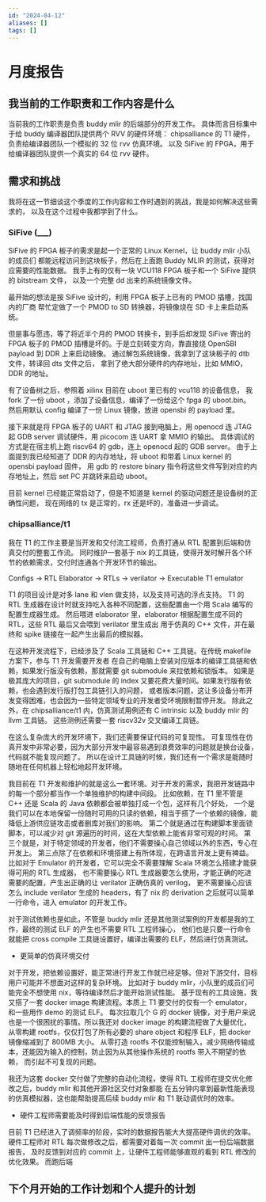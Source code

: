 ```yaml
---
id: "2024-04-12"
aliases: []
tags: []
---
```


# 月度报告

## 我当前的工作职责和工作内容是什么

当前我的工作职责是负责 buddy mlir 的后端部分的开发工作。
具体而言目标集中于给 buddy 编译器团队提供两个 RVV 的硬件环境：
chipsalliance 的 T1 硬件，负责给编译器团队一个模拟的 32 位 rvv 仿真环境。
以及 SiFive 的 FPGA，用于给编译器团队提供一个真实的 64 位 rvv 硬件。

## 需求和挑战

我将在这一节细谈这个季度的工作内容和工作时遇到的挑战，我是如何解决这些需求的，
以及在这个过程中我都学到了什么。

### SiFive (___)

SiFive 的 FPGA 板子的需求是起一个正常的 Linux Kernel，让 buddy mlir 小队的成员们
都能远程访问到这块板子，然后在上面跑 Buddy MLIR 的测试，获得对应需要的性能数据。
我手上有的仅有一块 VCU118 FPGA 板子和一个 SiFive 提供的 bitstream 文件，
以及一个完整 dd 出来的系统镜像文件。

最开始的想法是按 SiFive 设计的，利用 FPGA 板子上已有的 PMOD 插槽，找国内的厂商
帮忙定做了一个 PMOD to SD 转换器，将镜像烧在 SD 卡上来启动系统。

但是事与愿违，等了将近半个月的 PMOD 转换卡，到手后却发现 SiFive 寄出的 FPGA 板子的
PMOD 插槽是坏的。于是立刻转变方向，靠直接烧 OpenSBI payload 到 DDR 上来启动镜像。
通过解包系统镜像，我拿到了这块板子的 dtb 文件，转译回 dts 文件之后，
拿到了绝大部分硬件的内存地址，比如 MMIO，DDR 的地址。

有了设备树之后，参照着 xilinx 目前在 uboot 里已有的 vcu118 的设备信息，
我 fork 了一份 uboot ，添加了设备信息，编译了一份给这个 fpga 的 uboot.bin。
然后用默认 config 编译了一份 Linux 镜像，放进 opensbi 的 payload 里。

接下来就是将 FPGA 板子的 UART 和 JTAG 接到电脑上，用 openocd 连 JTAG 起 GDB server
调试硬件，用 picocom 连 UART 拿 MMIO 的输出。
具体调试的方式是在宿主机上跑 riscv64 的 gdb，连上 openocd 起的 GDB server。
由于上面提到我已经知道了 DDR 的内存地址，将 uboot 和带着 Linux kernel 的 opensbi payload 固件，
用 gdb 的 restore binary 指令将这些文件写到对应的内存地址上，然后 set PC 并跳转来启动 uboot。

目前 kernel 已经能正常启动了，但是不知道是 kernel 的驱动问题还是设备树的正确性问题，
现在网络的 tx 是正常的，rx 还是坏的，准备进一步调试。

### chipsalliance/t1

我在 T1 的工作主要是当开发和交付流工程师，负责打通从 RTL 配置到后端和仿真交付的整套工作流。
同时维护一套基于 nix 的工具链，使得开发时解开各个环节的依赖需求，交付时连通各个开发环节的输出。

Configs -> RTL Elaborator -> RTLs -> verilator -> Executable T1 emulator

T1 的项目设计是对多 lane 和 vlen 做支持，以及支持可选的浮点支持。
T1 的 RTL 生成器在设计时就支持吃入各种不同配置，这些配置由一个用 Scala 编写的配置生成器生成。
然后喂进 elaborator 里，elaborator 根据配置生成不同的 RTL，这些 RTL 最后又会喂到 verilator 里生成出
用于仿真的 C++ 文件，并在最终和 spike 链接在一起产生出最后的模拟器。

在这种开发流程下，已经涉及了 Scala 工具链和 C++ 工具链。在传统 makefile 方案下，参与 T1 开发需要开发者
在自己的电脑上安装对应版本的编译工具链和依赖，如果发行版没有依赖，那就需要 git submodule 来拉依赖和锁版本。
如果是极其庞大的项目，git submodule 的 index 又要花费大量时间。如果发行版有依赖，也会遇到发行版打包工具链引入的问题，
或者版本问题，这让多设备分布开发变得困难，也会因为一些特定领域专业的开发者受环境限制暂停开发。
除此之外，在 chipsalliance/t1 内，仿真测试用例还有 C intrinsic 以及 buddy mlir 的 llvm 工具链。
这些测例还需要一套 riscv32v 交叉编译工具链。

在这么复杂庞大的开发环境下，我们还需要保证代码的可复现性。
可复现性在仿真开发中非常必要，因为大部分开发中最容易遇到浪费效率的问题就是换台设备，代码就不能复现问题了。
所以在设计工具链的时候，我们还有一个需求是能随时随地在任何机器上轻松地起开发环境。

我目前在 T1 开发和维护的就是这么一套环境。对于开发的需求，我把开发链路中的每一个部分都当作一个单独维护的构建中间段。
比如依赖，在 T1 里不管是 C++ 还是 Scala 的 Java 依赖都会被单独打成一个包，这样有几个好处，
一个是我们可以在本地保留一份随时可用的只读的依赖，相当于搭了一个依赖的镜像，能降低上游供应链攻击或者删库对我们的影响。
第二个就是通过在构建脚本里面锁脚本，可以减少对 git 源遍历的时间，这在大型依赖上能省非常可观的时间。
第三个就是，对于特定领域的开发者，他们不需要操心自己领域以外的东西，专心在开发上。
第三点除了在依赖和环境搭建上有所体现，在跨语言开发上更有裨益。
比如对于 Emulator 的开发者，它可以完全不需要理解 Scala 环境怎么搭建才能获得可用的 RTL 生成器，
也不需要操心 RTL 生成器要怎么使用，才能正确的吃进需要的配置，产生出正确的让 verilator 正确仿真的 verilog，
更不需要操心应该怎么 include verilator 生成的 headers，有了 nix 的 derivation 之后就可以简单一行命令，进入 emulator 的开发工作。

对于测试依赖也是如此，不管是 buddy mlir 还是其他测试案例的开发都是我的工作，最终的测试 ELF 的产生也不需要 RTL 工程师操心，
他们也是只要一行命令就能把 cross compile 工具链设置好，编译出需要的 ELF，然后进行仿真测试。

* 更简单的仿真环境交付

对于开发，把依赖设置好，能正常进行开发工作就已经足够。但对下游交付，目标用户可能并不想面对这样的复杂环境。
比如对于 buddy mlir，小队里的成员们可能完全不想使用 nix，等待编译然后才能开始测试性能。
基于现有的工具设施，我又搭了一套 docker image 构建流程。本质上 T1 要交付的仅有一个 emulator，和一些用作 demo 的测试 ELF。
每次拉取几个 G 的 docker 镜像，对于用户来说也是一个很困扰的事情。所以我还对 docker image 的构建流程做了大量优化，
从零构建 rootfs，仅仅打包了所有必要的 share object 和程序 ELF，把 docker 镜像缩减到了 800MB 大小。
从零打造 rootfs 不仅能控制输入，减少网络传输成本，还能因为输入的控制，防止因为从其他操作系统的 rootfs 带入不期望的依赖，
而引起不可复现的问题。

我还为这套 docker 交付做了完整的自动化流程，使得 RTL 工程师在提交优化修改之后，buddy mlir 和其他开源社区交付对象都能
在五分钟内拿到最新性能表现的仿真模拟器，这也能帮助提高后续 buddy mlir 和 T1 联动调优时的效率。

* 硬件工程师需要能及时得到后端性能的反馈报告

目前 T1 已经进入了调频率的阶段，实时的数据报告能大大提高硬件调优的效率。
硬件工程师对 RTL 每次做修改之后，都需要对着每一次 commit 出一份后端数据报告，
及时反馈到对应的 commit 上，让硬件工程师能够直观的看到 RTL 修改的优化效果。
而跑后端

## 下个月开始的工作计划和个人提升的计划

